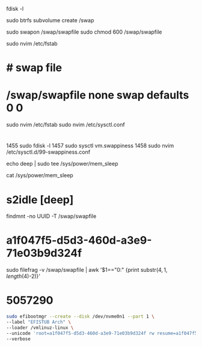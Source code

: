 fdisk -l

sudo btrfs subvolume create /swap

sudo swapon /swap/swapfile
sudo chmod 600 /swap/swapfile

sudo nvim /etc/fstab

# # swap file

# /swap/swapfile none swap defaults 0 0

sudo nvim /etc/fstab
sudo nvim /etc/sysctl.conf

#

1455 sudo fdisk -l
1457 sudo sysctl vm.swappiness
1458 sudo nvim /etc/sysctl.d/99-swappiness.conf

echo deep | sudo tee /sys/power/mem_sleep

cat /sys/power/mem_sleep

# s2idle [deep]

findmnt -no UUID -T /swap/swapfile

# a1f047f5-d5d3-460d-a3e9-71e03b9d324f

sudo filefrag -v /swap/swapfile | awk '$1=="0:" {print substr($4, 1, length($4)-2)}'

# 5057290

```bash
sudo efibootmgr --create --disk /dev/nvme0n1 --part 1 \
--label "EFISTUB Arch" \
--loader /vmlinuz-linux \
--unicode 'root=a1f047f5-d5d3-460d-a3e9-71e03b9d324f rw resume=a1f047f5-d5d3-460d-a3e9-71e03b9d324f resume_offset=5057290 initrd=\initramfs-linux.img mem_sleep_default=deep' \
--verbose
```
